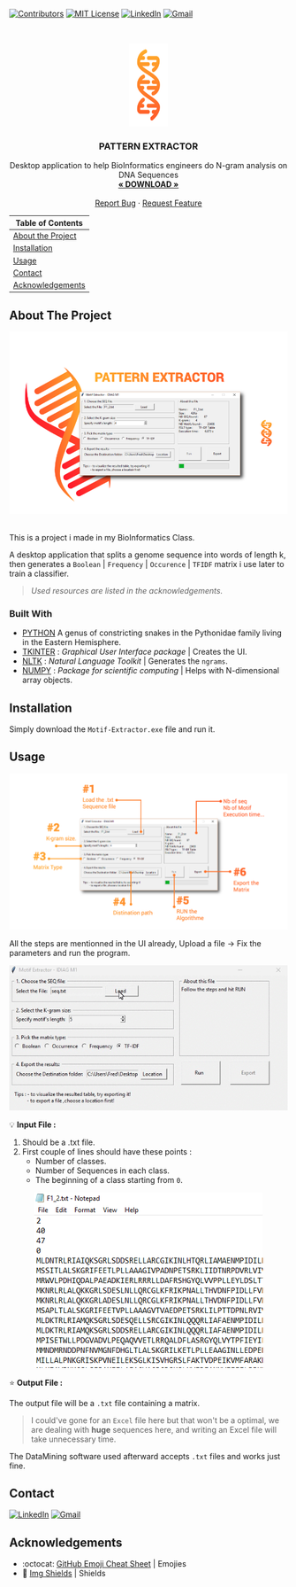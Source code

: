 <!-- PROJECT SHIELDS -->

[![Contributors][contributors-shield]](https://github.com/10Fred10/pasSecure/graphs/contributors)
[![MIT License][license-shield]][license-url]
[![LinkedIn][linkedin-shield]][linkedin-url]
[![Gmail][gmail-shield]][gmail-url]

<!-- PROJECT LOGO -->
<br />
<p align="center">
  <a href="https://github.com/10Fred10/patternExtractor">
    <img src="https://raw.githubusercontent.com/10Fred10/patternExtractor/master/readme-assets/Motif-Extractor-logo.png" alt="Logo" width="70" height="150">
  </a>

  <h3 align="center">PATTERN EXTRACTOR</h3>

  <p align="center">
    Desktop application to help BioInformatics engineers do N-gram analysis on DNA Sequences
    <br />
    <a href="https://github.com/10Fred10/patternExtractor/raw/master/Motif-Extractor.exe" target="_blank"><strong>« DOWNLOAD »</strong></a>
    <br />
    <br />
    <a href="https://github.com/10Fred10/patternExtractor/issues" target="_blank">Report Bug</a>
    ·
    <a href="https://github.com/10Fred10/patternExtractor/pulls" target="_blank">Request Feature</a>
  </p>
</p>

<!-- TABLE OF CONTENTS -->

Table of Contents | 
------------ |
[About the Project](#about-the-project) |
[Installation](#installation) |
[Usage](#usage) |
[Contact](#contact) |
[Acknowledgements](#acknowledgements) | 


<!-- ABOUT THE PROJECT -->

## About The Project

<p align="center">
  <img  src="https://raw.githubusercontent.com/10Fred10/patternExtractor/master/readme-assets/Motif-Extractor.png">
</p>
<br>
This is a project i made in my BioInformatics Class.

A desktop application that splits a genome sequence into words of length k, then generates a `Boolean` | `Frequency` | `Occurence` | `TFIDF` matrix i use later to train a classifier. 

> _Used resources are listed in the acknowledgements._

### Built With

- [PYTHON](https://en.wikipedia.org/wiki/Python_(genus)) A genus of constricting snakes in the Pythonidae family living in the Eastern Hemisphere.
- [TKINTER](https://wiki.python.org/moin/TkInter) : _Graphical User Interface package_ | Creates the UI.
- [NLTK](https://www.nltk.org/) : _Natural Language Toolkit_ | Generates the `ngrams`.
- [NUMPY](http://www.numpy.org/) : _Package for scientific computing_ | Helps with N-dimensional array objects.


<!-- GETTING STARTED -->

## Installation

Simply download the `Motif-Extractor.exe` file and run it.

<!-- USAGE EXAMPLES -->

## Usage


<p align="center">
  <img  src="https://raw.githubusercontent.com/10Fred10/patternExtractor/master/readme-assets/Motif-Extractor-explained.png">
</p>

All the steps are mentionned in the UI already, Upload a file -> Fix the parameters and run the program.

<p align = "center">
  <img  src="https://raw.githubusercontent.com/10Fred10/patternExtractor/master/readme-assets/pattern-gif.gif">
</p>

:bulb: **Input File :**

1. Should be a .txt file.
2. First couple of lines should have these points :
   * Number of classes.
   * Number of Sequences in each class.
   * The beginning of a class starting from `0`.

<p align="center">
  <img  src="https://raw.githubusercontent.com/10Fred10/patternExtractor/master/readme-assets/seq-img.png">
</p>

:star: **Output File :**

The output file will be a `.txt` file containing a matrix.
>I could've gone for an `Excel` file here but that won't be a optimal,
we are dealing with **huge** sequences here, and writing an Excel file will take unnecessary time.

The DataMining software used afterward accepts `.txt` files and works just fine.



<!-- CONTACT -->

## Contact

[![LinkedIn][linkedin-shield]][linkedin-url] [![Gmail][gmail-shield]][gmail-url]

<!-- ACKNOWLEDGEMENTS -->

## Acknowledgements

- :octocat: [GitHub Emoji Cheat Sheet](https://www.webpagefx.com/tools/emoji-cheat-sheet) | Emojies
- :key: [Img Shields](https://shields.io) | Shields

<!-- MARKDOWN LINKS & IMAGES -->

[build-shield]: https://img.shields.io/badge/build-passing-brightgreen.svg?style=flat-square
[contributors-shield]: https://img.shields.io/badge/contributors-1-orange.svg?style=flat-square
[linkedin-shield]: https://img.shields.io/badge/-LinkedIn-blue.svg?style=flat-square&logo=linkedin
[linkedin-url]: https://linkedin.com/in/fredhm
[gmail-shield]: https://img.shields.io/badge/Gmail-red.svg?style=flat-square&logo=gmail&logoColor=white
[gmail-url]: mailto:contact.hammami.fredj@gmail.com
[behance-shield]: https://img.shields.io/badge/Behance-blue.svg?style=flat-square&logo=behance&logoColor=white
[behance-url]: https://www.behance.net/fredhm
[license-shield]: https://img.shields.io/badge/license-MIT-green.svg?style=flat-square
[license-url]: https://choosealicense.com/licenses/mit

